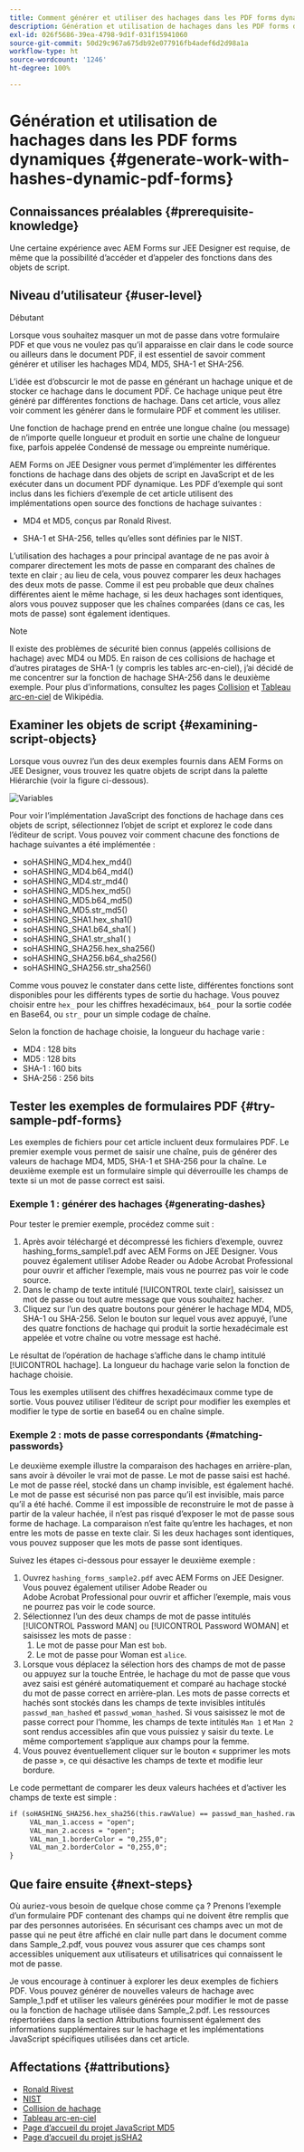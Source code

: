 ```yaml
---
title: Comment générer et utiliser des hachages dans les PDF forms dynamiques ?
description: Génération et utilisation de hachages dans les PDF forms dynamiques.
exl-id: 026f5686-39ea-4798-9d1f-031f15941060
source-git-commit: 50d29c967a675db92e077916fb4adef6d2d98a1a
workflow-type: ht
source-wordcount: '1246'
ht-degree: 100%

---
```


# Génération et utilisation de hachages dans les PDF forms dynamiques {#generate-work-with-hashes-dynamic-pdf-forms}

## Connaissances préalables {#prerequisite-knowledge}

Une certaine expérience avec AEM Forms sur JEE Designer est requise, de même que la possibilité d’accéder et d’appeler des fonctions dans des objets de script.

## Niveau d’utilisateur {#user-level}

Débutant

Lorsque vous souhaitez masquer un mot de passe dans votre formulaire PDF et que vous ne voulez pas qu’il apparaisse en clair dans le code source ou ailleurs dans le document PDF, il est essentiel de savoir comment générer et utiliser les hachages MD4, MD5, SHA-1 et SHA-256.

L’idée est d’obscurcir le mot de passe en générant un hachage unique et de stocker ce hachage dans le document PDF. Ce hachage unique peut être généré par différentes fonctions de hachage. Dans cet article, vous allez voir comment les générer dans le formulaire PDF et comment les utiliser.

Une fonction de hachage prend en entrée une longue chaîne (ou message) de n’importe quelle longueur et produit en sortie une chaîne de longueur fixe, parfois appelée Condensé de message ou empreinte numérique.

AEM Forms on JEE Designer vous permet d’implémenter les différentes fonctions de hachage dans des objets de script en JavaScript et de les exécuter dans un document PDF dynamique. Les PDF d’exemple qui sont inclus dans les fichiers d’exemple de cet article utilisent des implémentations open source des fonctions de hachage suivantes :

* MD4 et MD5, conçus par Ronald Rivest.

* SHA-1 et SHA-256, telles qu’elles sont définies par le NIST.

L’utilisation des hachages a pour principal avantage de ne pas avoir à comparer directement les mots de passe en comparant des chaînes de texte en clair ; au lieu de cela, vous pouvez comparer les deux hachages des deux mots de passe. Comme il est peu probable que deux chaînes différentes aient le même hachage, si les deux hachages sont identiques, alors vous pouvez supposer que les chaînes comparées (dans ce cas, les mots de passe) sont également identiques.

>[!NOTE]
>
>Il existe des problèmes de sécurité bien connus (appelés collisions de hachage) avec MD4 ou MD5. En raison de ces collisions de hachage et d’autres piratages de SHA-1 (y compris les tables arc-en-ciel), j’ai décidé de me concentrer sur la fonction de hachage SHA-256 dans le deuxième exemple. Pour plus d’informations, consultez les pages [Collision](https://fr.wikipedia.org/wiki/Collision_(informatique)) et [Tableau arc-en-ciel](https://fr.wikipedia.org/wiki/Rainbow_table) de Wikipédia.

## Examiner les objets de script {#examining-script-objects}

Lorsque vous ouvrez l’un des deux exemples fournis dans AEM Forms on JEE Designer, vous trouvez les quatre objets de script dans la palette Hiérarchie (voir la figure ci-dessous).

![Variables](assets/variables.jpg)

Pour voir l’implémentation JavaScript des fonctions de hachage dans ces objets de script, sélectionnez l’objet de script et explorez le code dans l’éditeur de script. Vous pouvez voir comment chacune des fonctions de hachage suivantes a été implémentée :

* soHASHING_MD4.hex_md4()
* soHASHING_MD4.b64_md4()
* soHASHING_MD4.str_md4()
* soHASHING_MD5.hex_md5()
* soHASHING_MD5.b64_md5()
* soHASHING_MD5.str_md5()
* soHASHING_SHA1.hex_sha1()
* soHASHING_SHA1.b64_sha1( )
* soHASHING_SHA1.str_sha1( )
* soHASHING_SHA256.hex_sha256()
* soHASHING_SHA256.b64_sha256()
* soHASHING_SHA256.str_sha256()

Comme vous pouvez le constater dans cette liste, différentes fonctions sont disponibles pour les différents types de sortie du hachage. Vous pouvez choisir entre `hex_` pour les chiffres hexadécimaux, `b64_` pour la sortie codée en Base64, ou `str_` pour un simple codage de chaîne.

Selon la fonction de hachage choisie, la longueur du hachage varie :

* MD4 : 128 bits
* MD5 : 128 bits
* SHA-1 : 160 bits
* SHA-256 : 256 bits

## Tester les exemples de formulaires PDF {#try-sample-pdf-forms}

Les exemples de fichiers pour cet article incluent deux formulaires PDF. Le premier exemple vous permet de saisir une chaîne, puis de générer des valeurs de hachage MD4, MD5, SHA-1 et SHA-256 pour la chaîne. Le deuxième exemple est un formulaire simple qui déverrouille les champs de texte si un mot de passe correct est saisi.

### Exemple 1 : générer des hachages {#generating-dashes}

Pour tester le premier exemple, procédez comme suit :

1. Après avoir téléchargé et décompressé les fichiers d’exemple, ouvrez hashing_forms_sample1.pdf avec AEM Forms on JEE Designer. Vous pouvez également utiliser Adobe Reader ou Adobe Acrobat Professional pour ouvrir et afficher l’exemple, mais vous ne pourrez pas voir le code source.
1. Dans le champ de texte intitulé [!UICONTROL texte clair], saisissez un mot de passe ou tout autre message que vous souhaitez hacher.
1. Cliquez sur l’un des quatre boutons pour générer le hachage MD4, MD5, SHA-1 ou SHA-256. Selon le bouton sur lequel vous avez appuyé, l’une des quatre fonctions de hachage qui produit la sortie hexadécimale est appelée et votre chaîne ou votre message est haché.

Le résultat de l’opération de hachage s’affiche dans le champ intitulé [!UICONTROL hachage]. La longueur du hachage varie selon la fonction de hachage choisie.

Tous les exemples utilisent des chiffres hexadécimaux comme type de sortie. Vous pouvez utiliser l’éditeur de script pour modifier les exemples et modifier le type de sortie en base64 ou en chaîne simple.

### Exemple 2 : mots de passe correspondants {#matching-passwords}

Le deuxième exemple illustre la comparaison des hachages en arrière-plan, sans avoir à dévoiler le vrai mot de passe. Le mot de passe saisi est haché. Le mot de passe réel, stocké dans un champ invisible, est également haché. Le mot de passe est sécurisé non pas parce qu’il est invisible, mais parce qu’il a été haché. Comme il est impossible de reconstruire le mot de passe à partir de la valeur hachée, il n’est pas risqué d’exposer le mot de passe sous forme de hachage. La comparaison n’est faite qu’entre les hachages, et non entre les mots de passe en texte clair. Si les deux hachages sont identiques, vous pouvez supposer que les mots de passe sont identiques.

Suivez les étapes ci-dessous pour essayer le deuxième exemple :

1. Ouvrez `hashing_forms_sample2.pdf` avec AEM Forms on JEE Designer. Vous pouvez également utiliser Adobe Reader ou Adobe Acrobat Professional pour ouvrir et afficher l’exemple, mais vous ne pourrez pas voir le code source.
1. Sélectionnez l’un des deux champs de mot de passe intitulés [!UICONTROL Password MAN] ou [!UICONTROL Password WOMAN] et saisissez les mots de passe :
   1. Le mot de passe pour Man est `bob`.
   1. Le mot de passe pour Woman est `alice`.
1. Lorsque vous déplacez la sélection hors des champs de mot de passe ou appuyez sur la touche Entrée, le hachage du mot de passe que vous avez saisi est généré automatiquement et comparé au hachage stocké du mot de passe correct en arrière-plan. Les mots de passe corrects et hachés sont stockés dans les champs de texte invisibles intitulés `passwd_man_hashed` et `passwd_woman_hashed`. Si vous saisissez le mot de passe correct pour l’homme, les champs de texte intitulés `Man 1` et `Man 2` sont rendus accessibles afin que vous puissiez y saisir du texte. Le même comportement s’applique aux champs pour la femme.
1. Vous pouvez éventuellement cliquer sur le bouton « supprimer les mots de passe », ce qui désactive les champs de texte et modifie leur bordure.

Le code permettant de comparer les deux valeurs hachées et d’activer les champs de texte est simple :

```xml
if (soHASHING_SHA256.hex_sha256(this.rawValue) == passwd_man_hashed.rawValue){
     VAL_man_1.access = "open";
     VAL_man_2.access = "open";
     VAL_man_1.borderColor = "0,255,0";
     VAL_man_2.borderColor = "0,255,0";
}
```

## Que faire ensuite {#next-steps}

Où auriez-vous besoin de quelque chose comme ça ? Prenons l’exemple d’un formulaire PDF contenant des champs qui ne doivent être remplis que par des personnes autorisées. En sécurisant ces champs avec un mot de passe qui ne peut être affiché en clair nulle part dans le document comme dans Sample_2.pdf, vous pouvez vous assurer que ces champs sont accessibles uniquement aux utilisateurs et utilisatrices qui connaissent le mot de passe.

Je vous encourage à continuer à explorer les deux exemples de fichiers PDF.  Vous pouvez générer de nouvelles valeurs de hachage avec Sample_1.pdf et utiliser les valeurs générées pour modifier le mot de passe ou la fonction de hachage utilisée dans Sample_2.pdf.  Les ressources répertoriées dans la section Attributions fournissent également des informations supplémentaires sur le hachage et les implémentations JavaScript spécifiques utilisées dans cet article.

## Affectations {#attributions}

* [Ronald Rivest](https://fr.wikipedia.org/wiki/Ronald_Rivest)
* [NIST](https://csrc.nist.gov/projects/cryptographic-standards-and-guidelines)
* [Collision de hachage](https://fr.wikipedia.org/wiki/Collision_(informatique))
* [Tableau arc-en-ciel](https://fr.wikipedia.org/wiki/Rainbow_table)
* [Page d’accueil du projet JavaScript MD5](https://pajhome.org.uk/crypt/md5/)
* [Page d’accueil du projet jsSHA2](https://anmar.eu.org/projects/jssha2/)
